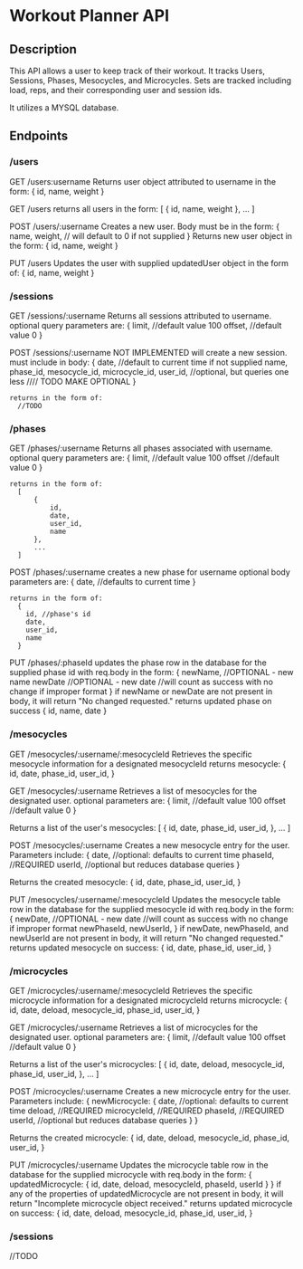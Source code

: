 # Workout Planner API

## Description

This API allows a user to keep track of their workout. It tracks Users, Sessions, Phases, Mesocycles, and Microcycles. Sets are tracked including load, reps, and their corresponding user and session ids.

It utilizes a MYSQL database.

## Endpoints

### /users

GET
/users:username
Returns user object attributed to username in the form:
{
id,
name,
weight
}

GET
/users
returns all users in the form:
[
{
id,
name,
weight
},
...
]

POST
/users/:username
Creates a new user.
Body must be in the form:
{
name,
weight, // will default to 0 if not supplied
}
Returns new user object in the form:
{
id,
name,
weight
}

PUT
/users
Updates the user with supplied updatedUser object in the form of:
{
id,
name,
weight
}

### /sessions

GET
/sessions/:username
Returns all sessions attributed to username.
optional query parameters are:
{
limit, //default value 100
offset, //default value 0
}

POST
/sessions/:username
NOT IMPLEMENTED
will create a new session.
must include in body:
{
date, //default to current time if not supplied
name,
phase_id,
mesocycle_id,
microcycle_id,
user_id, //optional, but queries one less //// TODO MAKE OPTIONAL
}

    returns in the form of:
      //TODO

### /phases

GET
/phases/:username
Returns all phases associated with username.
optional query parameters are:
{
limit, //default value 100
offset //default value 0
}

    returns in the form of:
      [
          {
              id,
              date,
              user_id,
              name
          },
          ...
      ]

POST
/phases/:username
creates a new phase for username
optional body parameters are:
{
date, //defaults to current time
}

    returns in the form of:
      {
        id, //phase's id
        date,
        user_id,
        name
      }

PUT
/phases/:phaseId
updates the phase row in the database for the supplied phase id with req.body in the form:
{
newName, //OPTIONAL - new name
newDate //OPTIONAL - new date //will count as success with no change if improper format
}
if newName or newDate are not present in body, it will return "No changed requested."
returns updated phase on success
{
id,
name,
date
}

### /mesocycles

GET
/mesocycles/:username/:mesocycleId
Retrieves the specific mesocycle information for a designated mesocycleId
returns mesocycle:
{
id,
date,
phase_id,
user_id,
}

GET
/mesocycles/:username
Retrieves a list of mesocycles for the designated user.
optional parameters are:
{
limit, //default value 100
offset //default value 0
}

Returns a list of the user's mesocycles:
[
{
id,
date,
phase_id,
user_id,
},
...
]

POST
/mesocycles/:username
Creates a new mesocycle entry for the user.
Parameters include:
{
date, //optional: defaults to current time
phaseId, //REQUIRED
userId, //optional but reduces database queries
}

Returns the created mesocycle:
{
id,
date,
phase_id,
user_id,
}

PUT
/mesocycles/:username/:mesocycleId
Updates the mesocycle table row in the database for the supplied mesocycle id with req.body in the form:
{
newDate, //OPTIONAL - new date //will count as success with no change if improper format
newPhaseId,
newUserId,
}
if newDate, newPhaseId, and newUserId are not present in body, it will return "No changed requested."
returns updated mesocycle on success:
{
id,
date,
phase_id,
user_id,
}

### /microcycles

GET
/microcycles/:username/:mesocycleId
Retrieves the specific microcycle information for a designated microcycleId
returns microcycle:
{
id,
date,
deload,
mesocycle_id,
phase_id,
user_id,
}

GET
/microcycles/:username
Retrieves a list of microcycles for the designated user.
optional parameters are:
{
limit, //default value 100
offset //default value 0
}

Returns a list of the user's microcycles:
[
{
id,
date,
deload,
mesocycle_id,
phase_id,
user_id,
},
...
]

POST
/microcycles/:username
Creates a new microcycle entry for the user.
Parameters include:
{
newMicrocycle: {
date, //optional: defaults to current time
deload, //REQUIRED
microcycleId, //REQUIRED
phaseId, //REQUIRED
userId, //optional but reduces database queries
}
}

Returns the created microcycle:
{
id,
date,
deload,
mesocycle_id,
phase_id,
user_id,
}

PUT
/microcycles/:username
Updates the microcycle table row in the database for the supplied microcycle with req.body in the form:
{
updatedMicrocycle: {
id,
date,
deload,
mesocycleId,
phaseId,
userId
}
}
if any of the properties of updatedMicrocycle are not present in body, it will return "Incomplete microcycle object received."
returns updated microcycle on success:
{
id,
date,
deload,
mesocycle_id,
phase_id,
user_id,
}

### /sessions

//TODO
